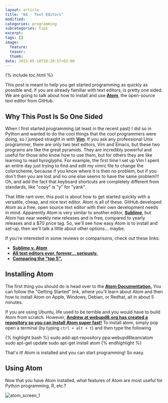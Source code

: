 ```yaml
---
layout: article
title: "04 - Text Editors"
modified:
categories: programming
subcategories: tips
excerpt:
tags: []
image:
  feature:
  teaser:
  thumb:
date: 2015-05-10T10:20:57+02:00
---
```


{% include toc.html %}

This post is meant to help you get started programming as quickly as possible and, if you are already familiar with text editors, is pretty one sided.  We are going to talk about how to install and use <a href="https://www.atom.io" target="blank"><strong>Atom</strong></a>, the open-source text editor from GitHub.

Why This Post Is So One Sided
----------------------
When I first started programming (at least in the recent past) I did so in Python and wanted to do the cool things that the cool programmers were doing, so I jumped straight in with <a href="https://www.vim.org" target="blank"><strong>Vim</strong></a>.  If you ask any professional Unix programmer, there are only two text editors, Vim and Emacs, but these two programs are like the great pyramids.  They are incredibly powerful and useful for those who know how to use them, but for others they are like learning to read hyroglyphs.  For example, the first time I set up Vim I spent an entire day just trying to find and edit my vimrc file to change the colorscheme, because if you know where it is then no problem, but if you don't then you are lost and no one else seems to have the same problem!!!  Oh, and add the fact that keyboard shortcuts are completely different from standards, like "copy" is "y" for "yank".

That little rant over, this post is about how to get started quickly with a versatile, cheap, and nice text editor.  Atom is all of these.  GitHub developed Atom as a free, open source text editor with their own development needs in mind.  Apparently Atom is very similar to another editor, <a href="https://www.sublimetext.com" target="blank"><strong>Sublime</strong></a>, but Atom has near weekly new releases and is free, compared to yearly releases and a $70 price tag.  So, we'll see how easy Atom is to install and set-up, then we'll talk a little about other options... maybe.

If you're interested in some reviews or comparisons, check out these links:

* <a href="http://blog.takipi.com/sublime-vs-atom-text-editor-battles/" target="blank"><strong>Sublime v. Atom</strong></a>
* <a href="http://en.wikipedia.org/wiki/Comparison_of_text_editors" target="blank"><strong>All text editors ever, forever... seriously.</strong></a>
* <a href="http://lifehacker.com/five-best-text-editors-1564907215" target="blank"><strong>Comparing the "top 5".</strong></a>

Installing Atom
----------------
The first thing you should do is head over to the <a href="https://atom.io/docs" target="blank"><strong>Atom Documentation.</strong></a>  You can follow the "Getting Started" link, where you'll learn about Atom and then how to install Atom on Apple, Windows, Debian, or Redhat, all in about 5 minutes.

If you are using Ubuntu, life used to be terrible and you would have to build Atom from scratch.  However, <a href="http://www.webupd8.org/2014/05/install-atom-text-editor-in-ubuntu-via-ppa.html" target="blank"><strong>Andrew at webupd8.org has created a repository so you can install Atom super fast!</strong></a>  To install atom, simply pop open a terminal (by typing `ctrl + alt + t`) and then type the following

{% highlight bash %}
sudo add-apt-repository ppa:webupd8team/atom
sudo apt-get update
sudo apt-get install atom
{% endhighlight %}

That's it! Atom is installed and you can start programming! So easy.

Using Atom
---------------
Now that you have Atom installed, what features of Atom are most useful for Python programming, R, etc.?  

![atom_screen_1](tyler-abbot.github.io/images/atom_screen_1.png)
